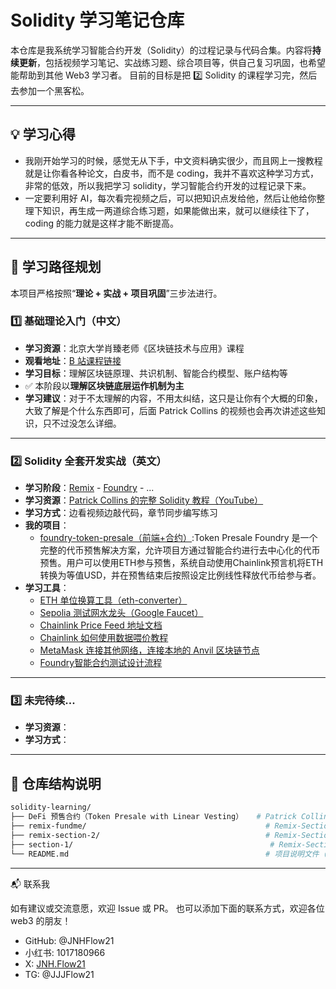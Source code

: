 # Solidity 学习笔记仓库

本仓库是我系统学习智能合约开发（Solidity）的过程记录与代码合集。内容将**持续更新**，包括视频学习笔记、实战练习题、综合项目等，供自己复习巩固，也希望能帮助到其他 Web3 学习者。
目前的目标是把 2️⃣ Solidity 的课程学习完，然后去参加一个黑客松。

---

## 💡 学习心得

- 我刚开始学习的时候，感觉无从下手，中文资料确实很少，而且网上一搜教程就是让你看各种论文，白皮书，而不是 coding，我并不喜欢这种学习方式，非常的低效，所以我把学习 solidity，学习智能合约开发的过程记录下来。
- 一定要利用好 AI，每次看完视频之后，可以把知识点发给他，然后让他给你整理下知识，再生成一两道综合练习题，如果能做出来，就可以继续往下了，coding 的能力就是这样才能不断提高。

---

## 🧭 学习路径规划

本项目严格按照“**理论 + 实战 + 项目巩固**”三步法进行。

### 1️⃣ 基础理论入门（中文）

- **学习资源**：北京大学肖臻老师《区块链技术与应用》课程
- **观看地址**：[B 站课程链接](https://www.bilibili.com/video/BV1Vt411X7JF?p=26)
- **学习目标**：理解区块链原理、共识机制、智能合约模型、账户结构等
- ✅ 本阶段以**理解区块链底层运作机制为主**
- **学习建议**：对于不太理解的内容，不用太纠结，这只是让你有个大概的印象，大致了解是个什么东西即可，后面 Patrick Collins 的视频也会再次讲述这些知识，只不过没怎么详细。

---

### 2️⃣ Solidity 全套开发实战（英文）

- **学习阶段**：[Remix](https://github.com/JNHFlow21/solidity-learning) - [Foundry](https://github.com/JNHFlow21/token-presale-foundry) - ...
- **学习资源**：[Patrick Collins 的完整 Solidity 教程（YouTube）](https://www.youtube.com/watch?v=-1GB6m39-rM&t=24284s)
- **学习方式**：边看视频边敲代码，章节同步编写练习
- **我的项目**：
  - [foundry-token-presale（前端+合约）](https://github.com/JNHFlow21/token-presale-foundry):Token Presale Foundry 是一个完整的代币预售解决方案，允许项目方通过智能合约进行去中心化的代币预售。用户可以使用ETH参与预售，系统自动使用Chainlink预言机将ETH转换为等值USD，并在预售结束后按照设定比例线性释放代币给参与者。
- **学习工具**：
  - [ETH 单位换算工具（eth-converter）](https://eth-converter.com/)
  - [Sepolia 测试网水龙头（Google Faucet）](https://cloud.google.com/application/web3/faucet/ethereum/sepolia)
  - [Chainlink Price Feed 地址文档](https://docs.chain.link/data-feeds/price-feeds/addresses?page=1&testnetPage=1)
  - [Chainlink 如何使用数据喂价教程](https://docs.chain.link/data-feeds/using-data-feeds)
  - [MetaMask 连接其他网络，连接本地的 Anvil 区块链节点](https://blog.csdn.net/fjh_ready_sonaa/article/details/149271836)
  - [Foundry智能合约测试设计流程](https://blog.csdn.net/fjh_ready_sonaa/article/details/149234167)

---

### 3️⃣ 未完待续...

- **学习资源**：
- **学习方式**：

---

## 📂 仓库结构说明

```bash
solidity-learning/
├── DeFi 预售合约（Token Presale with Linear Vesting）   # Patrick Collins Remix课程 综合练习：DeFi 预售合约（带线性解锁）
├── remix-fundme/                                        # Remix-Section 3：CryptoCrowdfund 练习
├── remix-section-2/                                     # Remix-Section 2：数据位置与存储练习（Storage、Memory）
├── section-1/                                            # Remix-Section 1：Solidity 基础语法练习（Hello World）
└── README.md                                            # 项目说明文件（当前这个文档）

```

---

📬 联系我

如有建议或交流意愿，欢迎 Issue 或 PR。
也可以添加下面的联系方式，欢迎各位 web3 的朋友！

- GitHub: @JNHFlow21
- 小红书: 1017180966
- X: [JNH.Flow21](https://x.com/jerry4junhao)
- TG: @JJJFlow21
